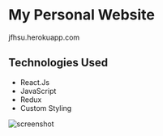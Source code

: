 # My Personal Website

jfhsu.herokuapp.com


## Technologies Used
- React.Js
- JavaScript
- Redux
- Custom Styling



![screenshot](./README/personal.gif?raw=true)